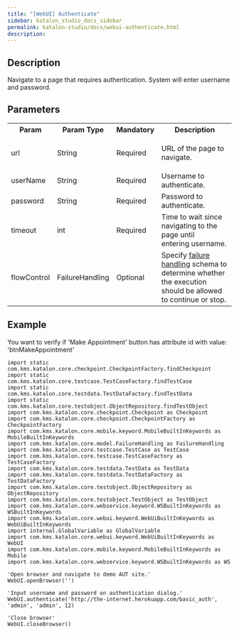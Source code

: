 ```yaml
---
title: "[WebUI] Authenticate" 
sidebar: katalon_studio_docs_sidebar
permalink: katalon-studio/docs/webui-authenticate.html 
description: 
---
```

Description
-----------

Navigate to a page that requires authentication. System will enter username and password.

Parameters
----------

<table class="" style="table-layout: fixed;"><colgroup class="" style=""><col style="" class=""><col style="" class=""><col style="" class=""><col style="" class=""></colgroup><tbody class="" style=""><tr class="" style=""><th class="" style="">Param</th><th class="" colspan="1" style="">Param Type</th><th class="" colspan="1" style="">Mandatory</th><th class="" style="">Description</th></tr><tr class="" style=""><td class="" style=""><span style="" class="">url</span></td><td class="" colspan="1" style="">String</td><td class="" colspan="1" style="">Required</td><td class="" style=""><p class="" style=""><span class="" style="">URL</span><span style="" class="">&nbsp;of the page to navigate.</span></p></td></tr><tr class="" style=""><td class="" colspan="1" style=""><span style="" class="">userName</span></td><td class="" colspan="1" style="">String</td><td class="" colspan="1" style="">Required</td><td class="" colspan="1" style=""><span style="" class="">Username to authenticate.</span></td></tr><tr class="" style=""><td class="" colspan="1" style=""><span style="" class="">password</span></td><td class="" colspan="1" style="">String</td><td class="" colspan="1" style="">Required</td><td class="" colspan="1" style=""><span style="" class="">Password to authenticate.</span></td></tr><tr class="" style=""><td class="" colspan="1" style="">timeout</td><td class="" colspan="1" style="">int</td><td class="" colspan="1" style="">Required</td><td class="" colspan="1" style="">Time to wait since navigating to the page until entering&nbsp;username.</td></tr><tr class="" style=""><td class="" style=""><span style="" class="">flowControl</span></td><td class="" colspan="1" style="">FailureHandling</td><td class="" colspan="1" style="">Optional</td><td class="" style="">Specify <a href="https://docs.katalon.com/x/qAAM" rel="nofollow" class="" style="">failure handling</a> schema to determine whether the execution should be allowed to continue or stop.</td></tr></tbody></table>

Example
-------

You want to verify if 'Make Appointment' button has attribute id with value: 'btnMakeAppointment' 

```
import static com.kms.katalon.core.checkpoint.CheckpointFactory.findCheckpoint
import static com.kms.katalon.core.testcase.TestCaseFactory.findTestCase
import static com.kms.katalon.core.testdata.TestDataFactory.findTestData
import static com.kms.katalon.core.testobject.ObjectRepository.findTestObject
import com.kms.katalon.core.checkpoint.Checkpoint as Checkpoint
import com.kms.katalon.core.checkpoint.CheckpointFactory as CheckpointFactory
import com.kms.katalon.core.mobile.keyword.MobileBuiltInKeywords as MobileBuiltInKeywords
import com.kms.katalon.core.model.FailureHandling as FailureHandling
import com.kms.katalon.core.testcase.TestCase as TestCase
import com.kms.katalon.core.testcase.TestCaseFactory as TestCaseFactory
import com.kms.katalon.core.testdata.TestData as TestData
import com.kms.katalon.core.testdata.TestDataFactory as TestDataFactory
import com.kms.katalon.core.testobject.ObjectRepository as ObjectRepository
import com.kms.katalon.core.testobject.TestObject as TestObject
import com.kms.katalon.core.webservice.keyword.WSBuiltInKeywords as WSBuiltInKeywords
import com.kms.katalon.core.webui.keyword.WebUiBuiltInKeywords as WebUiBuiltInKeywords
import internal.GlobalVariable as GlobalVariable
import com.kms.katalon.core.webui.keyword.WebUiBuiltInKeywords as WebUI
import com.kms.katalon.core.mobile.keyword.MobileBuiltInKeywords as Mobile
import com.kms.katalon.core.webservice.keyword.WSBuiltInKeywords as WS

'Open browser and navigate to demo AUT site.'
WebUI.openBrowser('')

'Input username and password on authentication dialog.'
WebUI.authenticate('http://the-internet.herokuapp.com/basic_auth', 'admin', 'admin', 12)

'Close browser'
WebUI.closeBrowser()
```
